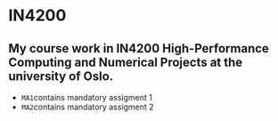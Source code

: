 # IN4200
## My course work in IN4200 High-Performance Computing and Numerical Projects at the university of Oslo.

- `MA1`contains mandatory assigment 1
- `MA2`contains mandatory assigment 2
